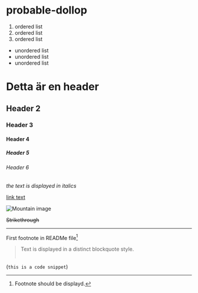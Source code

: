 # probable-dollop

1. ordered list
2. ordered list
3. ordered list

* unordered list
* unordered list
* unordered list

# Detta är en header
## Header 2
### Header 3
#### Header 4
##### Header 5
###### Header 6

*the text is displayed in italics*

[link text](http://example.com)



![Mountain image](https://mdg.imgix.net/assets/images/san-juan-mountains.jpg?auto=format&fit=clip&q=40&w=1080)

~~Strikethrough~~

___
First footnote in READMe file[^1]



> Text is displayed in a distinct blockquote style.<br><br>

(`this is a code snippet`)

[^1]: Footnote should be displayd.
